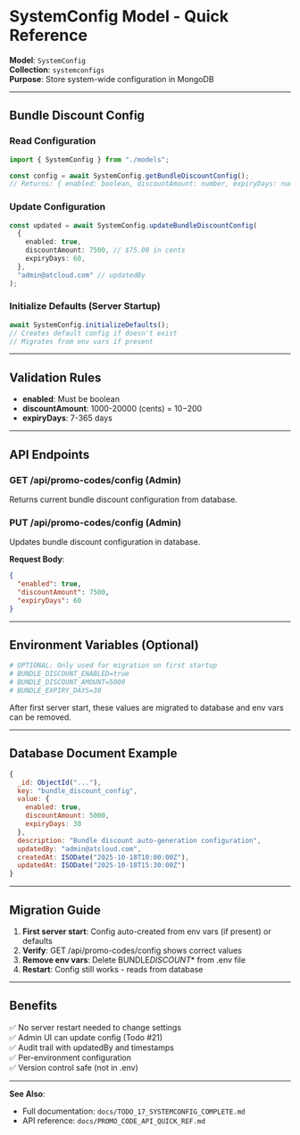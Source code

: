 # SystemConfig Model - Quick Reference

**Model**: `SystemConfig`  
**Collection**: `systemconfigs`  
**Purpose**: Store system-wide configuration in MongoDB

---

## Bundle Discount Config

### Read Configuration

```typescript
import { SystemConfig } from "./models";

const config = await SystemConfig.getBundleDiscountConfig();
// Returns: { enabled: boolean, discountAmount: number, expiryDays: number }
```

### Update Configuration

```typescript
const updated = await SystemConfig.updateBundleDiscountConfig(
  {
    enabled: true,
    discountAmount: 7500, // $75.00 in cents
    expiryDays: 60,
  },
  "admin@atcloud.com" // updatedBy
);
```

### Initialize Defaults (Server Startup)

```typescript
await SystemConfig.initializeDefaults();
// Creates default config if doesn't exist
// Migrates from env vars if present
```

---

## Validation Rules

- **enabled**: Must be boolean
- **discountAmount**: 1000-20000 (cents) = $10-$200
- **expiryDays**: 7-365 days

---

## API Endpoints

### GET /api/promo-codes/config (Admin)

Returns current bundle discount configuration from database.

### PUT /api/promo-codes/config (Admin)

Updates bundle discount configuration in database.

**Request Body**:

```json
{
  "enabled": true,
  "discountAmount": 7500,
  "expiryDays": 60
}
```

---

## Environment Variables (Optional)

```bash
# OPTIONAL: Only used for migration on first startup
# BUNDLE_DISCOUNT_ENABLED=true
# BUNDLE_DISCOUNT_AMOUNT=5000
# BUNDLE_EXPIRY_DAYS=30
```

After first server start, these values are migrated to database and env vars can be removed.

---

## Database Document Example

```javascript
{
  _id: ObjectId("..."),
  key: "bundle_discount_config",
  value: {
    enabled: true,
    discountAmount: 5000,
    expiryDays: 30
  },
  description: "Bundle discount auto-generation configuration",
  updatedBy: "admin@atcloud.com",
  createdAt: ISODate("2025-10-18T10:00:00Z"),
  updatedAt: ISODate("2025-10-18T15:30:00Z")
}
```

---

## Migration Guide

1. **First server start**: Config auto-created from env vars (if present) or defaults
2. **Verify**: GET /api/promo-codes/config shows correct values
3. **Remove env vars**: Delete BUNDLE*DISCOUNT*\* from .env file
4. **Restart**: Config still works - reads from database

---

## Benefits

✅ No server restart needed to change settings  
✅ Admin UI can update config (Todo #21)  
✅ Audit trail with updatedBy and timestamps  
✅ Per-environment configuration  
✅ Version control safe (not in .env)

---

**See Also**:

- Full documentation: `docs/TODO_17_SYSTEMCONFIG_COMPLETE.md`
- API reference: `docs/PROMO_CODE_API_QUICK_REF.md`
